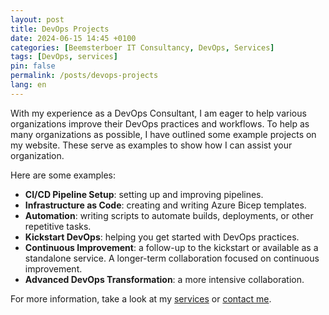 ```yaml
---
layout: post
title: DevOps Projects
date: 2024-06-15 14:45 +0100
categories: [Beemsterboer IT Consultancy, DevOps, Services]
tags: [DevOps, services]
pin: false
permalink: /posts/devops-projects
lang: en
---
```


With my experience as a DevOps Consultant, I am eager to help various organizations
improve their DevOps practices and workflows. To help as many organizations as possible,
I have outlined some example projects on my website. These serve as examples to
show how I can assist your organization.

Here are some examples:

- **CI/CD Pipeline Setup**: setting up and improving pipelines.
- **Infrastructure as Code**: creating and writing Azure Bicep templates.
- **Automation**: writing scripts to automate builds, deployments, or other
  repetitive tasks.
- **Kickstart DevOps**: helping you get started with DevOps practices.
- **Continuous Improvement**: a follow-up to the kickstart or available as a
  standalone service. A longer-term collaboration focused on continuous improvement.
- **Advanced DevOps Transformation**: a more intensive collaboration.

For more information, take a look at my [services](https://www.mikebeemsterboer.nl/services/)
or [contact me](mailto:info@mikebeemsterboer.nl).
